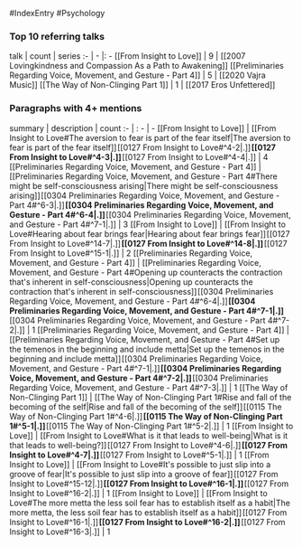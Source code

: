 #IndexEntry #Psychology

### Top 10 referring talks
talk | count | series
:- | - |: -
[[From Insight to Love]] | 9 | [[2007 Lovingkindness and Compassion As a Path to Awakening]]
[[Preliminaries Regarding Voice, Movement, and Gesture - Part 4]] | 5 | [[2020 Vajra Music]]
[[The Way of Non-Clinging Part 1]] | 1 | [[2017 Eros Unfettered]]

### Paragraphs with 4+ mentions
summary | description | count
:- | : - | -
[[From Insight to Love]] | [[From Insight to Love#The aversion to fear is part of the fear itself\|The aversion to fear is part of the fear itself]] [[0127 From Insight to Love#^4-2\|.]] **[[0127 From Insight to Love#^4-3\|.]]** [[0127 From Insight to Love#^4-4\|.]] | 4
[[Preliminaries Regarding Voice, Movement, and Gesture - Part 4]] | [[Preliminaries Regarding Voice, Movement, and Gesture - Part 4#There might be self-consciousness arising\|There might be self-consciousness arising]] [[0304 Preliminaries Regarding Voice, Movement, and Gesture - Part 4#^6-3\|.]] **[[0304 Preliminaries Regarding Voice, Movement, and Gesture - Part 4#^6-4\|.]]** [[0304 Preliminaries Regarding Voice, Movement, and Gesture - Part 4#^7-1\|.]] | 3
[[From Insight to Love]] | [[From Insight to Love#Hearing about fear brings fear\|Hearing about fear brings fear]] [[0127 From Insight to Love#^14-7\|.]] **[[0127 From Insight to Love#^14-8\|.]]** [[0127 From Insight to Love#^15-1\|.]] | 2
[[Preliminaries Regarding Voice, Movement, and Gesture - Part 4]] | [[Preliminaries Regarding Voice, Movement, and Gesture - Part 4#Opening up counteracts the contraction that's inherent in self-consciousness\|Opening up counteracts the contraction that's inherent in self-consciousness]] [[0304 Preliminaries Regarding Voice, Movement, and Gesture - Part 4#^6-4\|.]] **[[0304 Preliminaries Regarding Voice, Movement, and Gesture - Part 4#^7-1\|.]]** [[0304 Preliminaries Regarding Voice, Movement, and Gesture - Part 4#^7-2\|.]] | 1
[[Preliminaries Regarding Voice, Movement, and Gesture - Part 4]] | [[Preliminaries Regarding Voice, Movement, and Gesture - Part 4#Set up the temenos in the beginning and include metta\|Set up the temenos in the beginning and include metta]] [[0304 Preliminaries Regarding Voice, Movement, and Gesture - Part 4#^7-1\|.]] **[[0304 Preliminaries Regarding Voice, Movement, and Gesture - Part 4#^7-2\|.]]** [[0304 Preliminaries Regarding Voice, Movement, and Gesture - Part 4#^7-3\|.]] | 1
[[The Way of Non-Clinging Part 1]] | [[The Way of Non-Clinging Part 1#Rise and fall of the becoming of the self\|Rise and fall of the becoming of the self]] [[0115 The Way of Non-Clinging Part 1#^4-6\|.]] **[[0115 The Way of Non-Clinging Part 1#^5-1\|.]]** [[0115 The Way of Non-Clinging Part 1#^5-2\|.]] | 1
[[From Insight to Love]] | [[From Insight to Love#What is it that leads to well-being\|What is it that leads to well-being?]] [[0127 From Insight to Love#^4-6\|.]] **[[0127 From Insight to Love#^4-7\|.]]** [[0127 From Insight to Love#^5-1\|.]] | 1
[[From Insight to Love]] | [[From Insight to Love#It's possible to just slip into a groove of fear\|It's possible to just slip into a groove of fear]] [[0127 From Insight to Love#^15-12\|.]] **[[0127 From Insight to Love#^16-1\|.]]** [[0127 From Insight to Love#^16-2\|.]] | 1
[[From Insight to Love]] | [[From Insight to Love#The more metta the less soil fear has to establish itself as a habit\|The more metta, the less soil fear has to establish itself as a habit]] [[0127 From Insight to Love#^16-1\|.]] **[[0127 From Insight to Love#^16-2\|.]]** [[0127 From Insight to Love#^16-3\|.]] | 1

